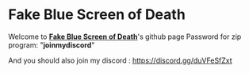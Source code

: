# Fake Blue Screen of Death

Welcome to [**Fake Blue Screen of Death**](https://github.com/Martinko1006/Fake-BSOD)'s github page
Password for zip program: "**joinmydiscord**"

And you should also join my discord : https://discord.gg/duVFeSfZxt
